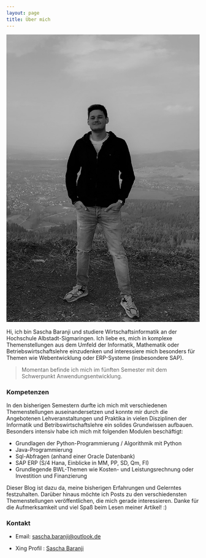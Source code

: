 ```yaml
---
layout: page
title: Über mich
---
```


![My helpful screenshot](/public/pictures/ich.JPG)

<p class="message">
  Hi, ich bin Sascha Baranji und studiere Wirtschaftsinformatik an der Hochschule Albstadt-Sigmaringen. Ich liebe es, mich in komplexe Themenstellungen aus dem Umfeld der Informatik, Mathematik oder Betriebswirtschaftslehre einzudenken und interessiere mich besonders für Themen wie Webentwicklung oder ERP-Systeme (insbesondere SAP).
</p>

> Momentan befinde ich mich im fünften Semester mit dem Schwerpunkt Anwendungsentwicklung.


### Kompetenzen

<p class="message">
  In den bisherigen Semestern durfte ich mich mit verschiedenen Themenstellungen auseinandersetzen und konnte mir durch die Angebotenen Lehveranstaltungen und Praktika in vielen Disziplinen der Informatik und Betribswirtschaftslehre ein solides Grundwissen aufbauen. Besonders intensiv habe ich mich mit folgenden Modulen beschäftigt: 
  
</p>

* Grundlagen der Python-Programmierung / Algorithmik mit Python
* Java-Programmierung
* Sql-Abfragen (anhand einer Oracle Datenbank)
* SAP ERP (S/4 Hana, Einblicke in MM, PP, SD, Qm, FI)
* Grundlegende BWL-Themen wie Kosten- und Leistungsrechnung oder Investition und Finanzierung


<p class="message">
  Dieser Blog ist dazu da, meine bisherigen Erfahrungen und Gelerntes festzuhalten. Darüber hinaus möchte ich Posts zu den verschiedensten Themenstellungen veröffentlichen, die mich gerade interessieren.
  Danke für die Aufmerksamkeit und viel Spaß beim Lesen meiner Artikel! :)
</p>

### Kontakt

* Email: sascha.baranji@outlook.de

* Xing Profil : <a href="https://www.xing.com/profile/Sascha_Baranji3/cv">Sascha Baranji</a>
